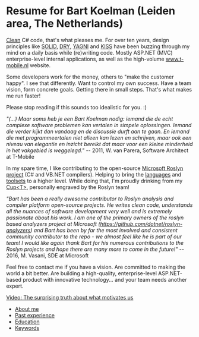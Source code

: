 # Resume for Bart Koelman (Leiden area, The Netherlands)

[Clean](https://www.amazon.com/Clean-Code-Handbook-Software-Craftsmanship/dp/0132350882) C# code, that's what pleases me. For over ten years, design principles like [SOLID](https://en.wikipedia.org/wiki/SOLID_(object-oriented_design)), [DRY](https://en.wikipedia.org/wiki/Don%27t_repeat_yourself), [YAGNI](https://en.wikipedia.org/wiki/You_aren%27t_gonna_need_it) and [KISS](https://en.wikipedia.org/wiki/KISS_principle) have been buzzing through my mind on a daily basis while (re)writing code. Mostly ASP.NET (MVC) enterprise-level internal applications, as well as the high-volume www.t-mobile.nl website.

Some developers work for the money, others to "make the customer happy". I see that differently. Want to control my own success.
Have a team vision, form concrete goals. Getting there in small steps. That's what makes me run faster!

Please stop reading if this sounds too idealistic for you. :)

*"(...) Maar soms heb je een Bart Koelman nodig: iemand die de echt complexe software problemen kan vertalen in simpele oplossingen. Iemand die verder kijkt dan vandaag en de discussie durft aan te gaan. En iemand die met programmeertalen niet alleen kan lezen en schrijven, maar ook een niveau van elegantie en inzicht bereikt dat maar voor een kleine minderheid in het vakgebied is weggelegd."* -- 2011, W. van Parera, Software Architect at T-Mobile

In my spare time, I like contributing to the open-source [Microsoft Roslyn project](https://github.com/dotnet/roslyn) (C# and VB.NET compilers). Helping to bring the [languages](https://github.com/dotnet/roslyn/pulls?utf8=%E2%9C%93&q=is%3Apr%20is%3Aclosed%20author%3Abkoelman) and [toolsets](https://github.com/dotnet/roslyn-analyzers/pulls?utf8=%E2%9C%93&q=is%3Apr%20is%3Aclosed%20author%3Abkoelman) to a higher level. While doing that, I'm proudly drinking from my [Cup\<T\>](https://blogs.msdn.microsoft.com/dotnet/2015/07/02/thank-you-for-your-contributions/), personally engraved by the Roslyn team!

*"Bart has been a really awesome contributor to Roslyn analysis and compiler platform open-source projects. He writes clean code, understands all the nuances of software development very well and is extremely passionate about his work. I am one of the primary owners of the roslyn based analyzers project at Microsoft (https://github.com/dotnet/roslyn-analyzers) and Bart has been by far the most involved and consistent community contributor to the repo - we almost feel like he is part of our team! I would like again thank Bart for his numerous contributions to the Roslyn projects and hope there are many more to come in the future!"* -- 2016, M. Vasani, SDE at Microsoft

Feel free to contact me if you have a vision. Are committed to making the world a bit better. Are building a high-quality, enterprise-level ASP.NET-based product with innovative technology... and your team needs another expert.

[Video: The surprising truth about what motivates us](https://www.youtube.com/watch?v=u6XAPnuFjJc)

* [About me](About%20me.md)
* [Past experience](Past%20experience.md)
* [Education](Education.md)
* [Keywords](Keywords.md)
